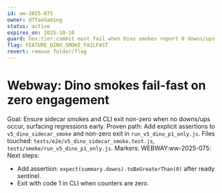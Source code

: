 ```yaml
---
id: ww-2025-075
owner: @TTaoGaming
status: active
expires_on: 2025-10-10
guard: hex:tier:commit must fail when Dino smokes report 0 downs/ups
flag: FEATURE_DINO_SMOKE_FAILFAST
revert: remove folder/flag
---
```


# Webway: Dino smokes fail-fast on zero engagement

Goal: Ensure sidecar smokes and CLI exit non-zero when no downs/ups occur, surfacing regressions early.
Proven path: Add explicit assertions to `v5_dino_sidecar_smoke` and non-zero exit in `run_v5_dino_p1_only.js`.
Files touched: `tests/e2e/v5_dino_sidecar_smoke.test.js`, `tests/smoke/run_v5_dino_p1_only.js`.
Markers: WEBWAY:ww-2025-075:
Next steps:

- Add assertion: `expect(summary.downs).toBeGreaterThan(0)` after ready sentinel.
- Exit with code 1 in CLI when counters are zero.
